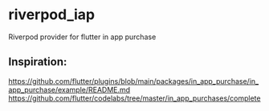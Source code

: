 # riverpod_iap

Riverpod provider for flutter in app purchase

## Inspiration: 

https://github.com/flutter/plugins/blob/main/packages/in_app_purchase/in_app_purchase/example/README.md
https://github.com/flutter/codelabs/tree/master/in_app_purchases/complete

